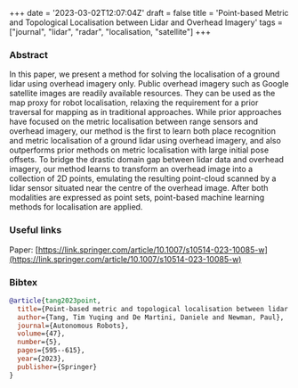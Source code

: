 +++
date = '2023-03-02T12:07:04Z'
draft = false
title = 'Point-based Metric and Topological Localisation between Lidar and Overhead Imagery'
tags = ["journal", "lidar", "radar", "localisation, "satellite"]
+++

### Abstract
In this paper, we present a method for solving the localisation of a ground lidar using overhead imagery only.
Public overhead imagery such as Google satellite images are readily available resources.
They can be used as the map proxy for robot localisation, relaxing the requirement for a prior traversal for mapping as in traditional approaches.
While prior approaches have focused on the metric localisation between range sensors and overhead imagery, our method is the first to learn both place recognition and metric localisation of a ground lidar using overhead imagery, and also outperforms prior methods on metric localisation with large initial pose offsets.
To bridge the drastic domain gap between lidar data and overhead imagery, our method learns to transform an overhead image into a collection of 2D points, emulating the resulting point-cloud scanned by a lidar sensor situated near the centre of the overhead image.
After both modalities are expressed as point sets, point-based machine learning methods for localisation are applied.

### Useful links
Paper: [https://link.springer.com/article/10.1007/s10514-023-10085-w](https://link.springer.com/article/10.1007/s10514-023-10085-w)

### Bibtex 

``` bibtex
@article{tang2023point,
  title={Point-based metric and topological localisation between lidar and overhead imagery},
  author={Tang, Tim Yuqing and De Martini, Daniele and Newman, Paul},
  journal={Autonomous Robots},
  volume={47},
  number={5},
  pages={595--615},
  year={2023},
  publisher={Springer}
}
```
